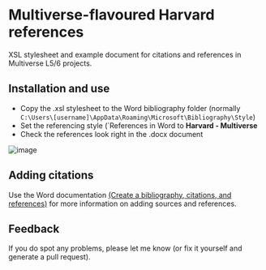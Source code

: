 # Multiverse-flavoured Harvard references
XSL stylesheet and example document for citations and references in Multiverse L5/6 projects.

## Installation and use

- Copy the .xsl stylesheet to the Word bibliography folder (normally `C:\Users\[username]\AppData\Roaming\Microsoft\Bibliography\Style`)
- Set the referencing style (`References in Word to **Harvard - Multiverse**
- Check the references look right in the .docx document

![image](https://github.com/djp52/multiverse-harvard-references/assets/6472018/4613e913-fa8b-4cfb-be96-0561b01f89e0)

## Adding citations

Use the Word documentation [(Create a bibliography, citations, and references)](https://support.microsoft.com/en-us/office/create-a-bibliography-citations-and-references-17686589-4824-4940-9c69-342c289fa2a5) for more information on adding sources and references.

## Feedback

If you do spot any problems, please let me know (or fix it yourself and generate a pull request).
